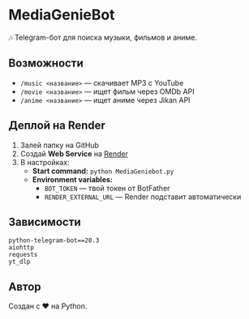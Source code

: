 # MediaGenieBot

🎶 Telegram-бот для поиска музыки, фильмов и аниме.

## Возможности

- `/music <название>` — скачивает MP3 с YouTube
- `/movie <название>` — ищет фильм через OMDb API
- `/anime <название>` — ищет аниме через Jikan API

## Деплой на Render

1. Залей папку на GitHub
2. Создай **Web Service** на [Render](https://render.com)
3. В настройках:
   - **Start command:** `python MediaGeniebot.py`
   - **Environment variables:**
     - `BOT_TOKEN` — твой токен от BotFather
     - `RENDER_EXTERNAL_URL` — Render подставит автоматически

## Зависимости

```
python-telegram-bot==20.3
aiohttp
requests
yt_dlp
```

## Автор

Создан с ❤️ на Python.
